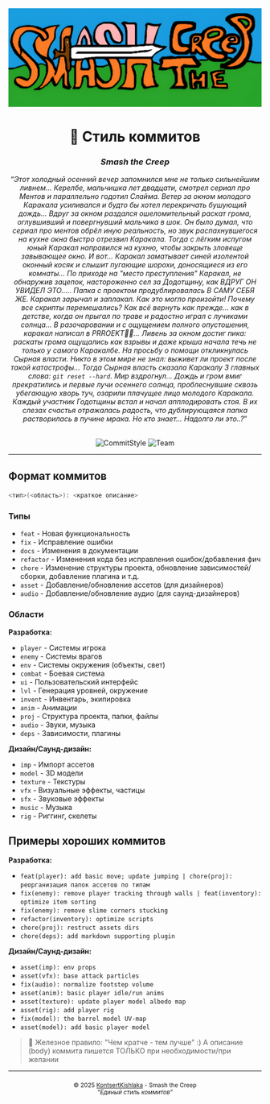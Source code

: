 <div align="center">
  <img src="./.media/stc-cover-us.png" alt="Smash the Creep Cover"/>
  <h1>👾 Стиль коммитов</h1>
  <h3><i>Smash the Creep</i></h3>
  <q><i>Этот холодный осенний вечер запомнился мне не только сильнейшим ливнем... Керелбе, мальчишка лет двадцати, смотрел сериал про Ментов и параллельно годотил Слайма. Ветер за окном молодого Каракала усиливался и будто бы хотел перекричать бушующий дождь... Вдруг за окном раздался ошеломительный раскат грома, оглувшивший и повергнувший мальчика в шок. Он было думал, что сериал про ментов обрёл иную реальность, но звук распахнувшегося на кухне окна быстро отрезвил Каракала. Тогда с лёгким испугом юный Каракал направился на кухню, чтобы закрыть зловеще завывающее окно. И вот... Каракал заматывает синей изолентой оконный косяк и слышит пугающие шорохи, доносящиеся из его комнаты... По приходе на "место преступления" Каракал, не обнаружив зацепок, настороженно сел за Додотщину, как ВДРУГ ОН УВИДЕЛ ЭТО..... Папка с проектом продублировалась В САМУ СЕБЯ ЖЕ. Каракал зарычал и заплакал. Как это могло произойти! Почему все скрипты перемешались? Как всё вернуть как прежде... как в детстве, когда он прыгал по траве и радостно играл с лучиками солнца... В разочаровании и с ощущением полного опустошения, каракал написал в PRROEKT🦅🦅... Ливень за окном достиг пика: раскаты грома ощущались как взрывы и даже крыша начала течь не только у самого Каракалбе. На просьбу о помощи откликнулась Сырная власти. Никто в этом мире не знал: выживет ли проект после такой катастрофы... Тогда Сырная власть сказала Каракалу 3 главных слова: <code>git reset --hard</code>. Мир вздрогнул... Дождь и гром вмиг прекратились и первые лучи осеннего солнца, проблеснувшие сквозь убегающую хворь туч, озарили плачущее лицо молодого Каракала. Каждый участник Годотщины встал и начал апплодировать стоя. В их слезах счастья отражалась радость, что дублирующаяся папка растворилась в пучине мрака. Но кто знает... Надолго ли это..?</i></q>
  <br>
  <br>

![CommitStyle](https://img.shields.io/badge/Docs-CommitStyle-yellow?logo=readme&logoColor=white) ![Team](https://img.shields.io/badge/Team-KontsertKishlaka-purple?logo=refinedgithub&logoColor=white)
</div>

---

## Формат коммитов

```bash
<тип>(<область>): <краткое описание>
```

### Типы

- `feat` - Новая функциональность
- `fix` - Исправление ошибки
- `docs` - Изменения в документации
- `refactor` - Изменения кода без исправления ошибок/добавления фич
- `chore` - Изменение структуры проекта, обновление зависимостей/сборки, добавление плагина и т.д.
- `asset` - Добавление/обновление ассетов (для дизайнеров)
- `audio` - Добавление/обновление аудио (для саунд-дизайнеров)

### Области

**Разработка:**

- `player` - Системы игрока
- `enemy` - Системы врагов
- `env` - Системы окружения (объекты, свет)
- `combat` - Боевая система
- `ui` - Пользовательский интерфейс
- `lvl` - Генерация уровней, окружение
- `invent` - Инвентарь, экипировка
- `anim` - Анимации
- `proj` - Структура проекта, папки, файлы
- `audio` - Звуки, музыка
- `deps` - Зависимости, плагины

**Дизайн/Саунд-дизайн:**

- `imp` - Импорт ассетов
- `model` - 3D модели
- `texture` - Текстуры
- `vfx` - Визуальные эффекты, частицы
- `sfx` - Звуковые эффекты
- `music` - Музыка
- `rig` - Риггинг, скелеты

## Примеры хороших коммитов

**Разработка:**

- `feat(player): add basic move; update jumping | chore(proj): реорганизация папок ассетов по типам`
- `fix(enemy): remove player tracking through walls | feat(inventory): optimize item sorting`
- `fix(enemy): remove slime corners stucking`
- `refactor(inventory): optimize scripts`
- `chore(proj): restruct assets dirs`
- `chore(deps): add markdown supporting plugin`

**Дизайн/Саунд-дизайн:**

- `asset(imp): env props`
- `asset(vfx): base attack particles`
- `fix(audio): normalize footstep volume`
- `asset(anim): basic player idle/run anims`
- `asset(texture): update player model albedo map`
- `asset(rig): add player rig`
- `fix(model): the barrel model UV-map`
- `asset(model): add basic player model`

> 💬 Железное правило: "Чем кратче - тем лучше" \:)
> А описание (body) коммита пишется ТОЛЬКО при необходимости/при желании

---

<div align="center">
  <sub>© 2025 <a href="https://github.com/KontsertKishlaka" target="_blank">KontsertKishlaka</a> - Smash the Creep</sub>
  <br>
  <sup><i>“Единый стиль коммитов”</i></sup>
</div>
